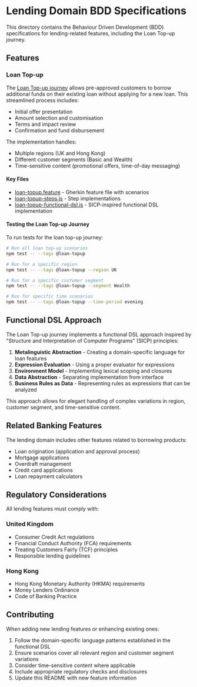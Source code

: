 # Lending Domain BDD Specifications

This directory contains the Behaviour Driven Development (BDD) specifications for lending-related features, including the Loan Top-up journey.

## Features

### Loan Top-up

The [Loan Top-up journey](loan-topup.feature) allows pre-approved customers to borrow additional funds on their existing loan without applying for a new loan. This streamlined process includes:

- Initial offer presentation
- Amount selection and customisation 
- Terms and impact review
- Confirmation and fund disbursement

The implementation handles:
- Multiple regions (UK and Hong Kong)
- Different customer segments (Basic and Wealth)
- Time-sensitive content (promotional offers, time-of-day messaging)

#### Key Files

- [loan-topup.feature](loan-topup.feature) - Gherkin feature file with scenarios
- [loan-topup-steps.js](../../../step-definitions/domain-specific/loan-topup-steps.js) - Step implementations
- [loan-topup-functional-dsl.js](../../../dsl/loan-topup-functional-dsl.js) - SICP-inspired functional DSL implementation

#### Testing the Loan Top-up Journey

To run tests for the loan top-up journey:

```bash
# Run all loan top-up scenarios
npm test -- --tags @loan-topup

# Run for a specific region
npm test -- --tags @loan-topup --region UK

# Run for a specific customer segment
npm test -- --tags @loan-topup --segment Wealth

# Run for specific time scenarios
npm test -- --tags @loan-topup --time-period evening
```

## Functional DSL Approach

The Loan Top-up journey implements a functional DSL approach inspired by "Structure and Interpretation of Computer Programs" (SICP) principles:

1. **Metalinguistic Abstraction** - Creating a domain-specific language for loan features
2. **Expression Evaluation** - Using a proper evaluator for expressions
3. **Environment Model** - Implementing lexical scoping and closures
4. **Data Abstraction** - Separating implementation from interface
5. **Business Rules as Data** - Representing rules as expressions that can be analyzed

This approach allows for elegant handling of complex variations in region, customer segment, and time-sensitive content.

## Related Banking Features

The lending domain includes other features related to borrowing products:

- Loan origination (application and approval process)
- Mortgage applications
- Overdraft management
- Credit card applications
- Loan repayment calculators

## Regulatory Considerations

All lending features must comply with:

### United Kingdom
- Consumer Credit Act regulations
- Financial Conduct Authority (FCA) requirements
- Treating Customers Fairly (TCF) principles
- Responsible lending guidelines

### Hong Kong
- Hong Kong Monetary Authority (HKMA) requirements
- Money Lenders Ordinance
- Code of Banking Practice

## Contributing

When adding new lending features or enhancing existing ones:

1. Follow the domain-specific language patterns established in the functional DSL
2. Ensure scenarios cover all relevant region and customer segment variations
3. Consider time-sensitive content where applicable
4. Include appropriate regulatory checks and disclosures
5. Update this README with new feature information